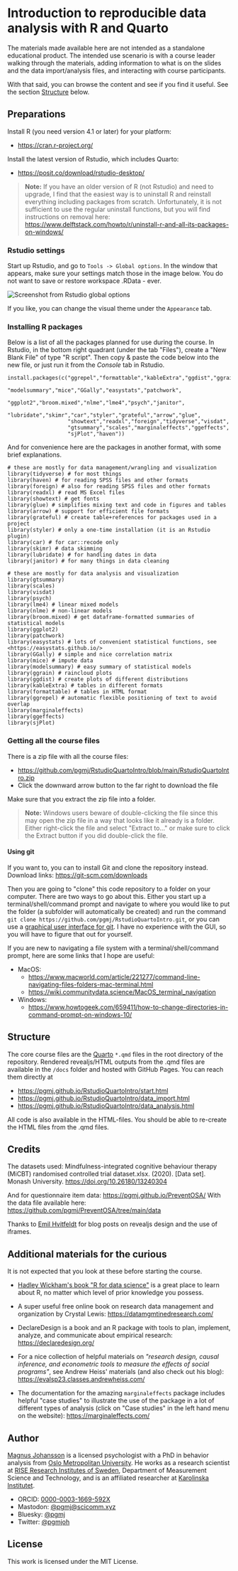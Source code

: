 # Introduction to reproducible data analysis with R and Quarto

The materials made available here are not intended as a standalone educational product. The intended use scenario is with a course leader walking through the materials, adding information to what is on the slides and the data import/analysis files, and interacting with course participants.

With that said, you can browse the content and see if you find it useful. See the section [Structure](https://github.com/pgmj/RstudioQuartoIntro#structure) below.

## Preparations

Install R (you need version 4.1 or later) for your platform: 

- <https://cran.r-project.org/>

Install the latest version of Rstudio, which includes Quarto: 

- <https://posit.co/download/rstudio-desktop/>

> **Note:** If you have an older version of R (not Rstudio) and need to upgrade, I find that the easiest way is to uninstall R and reinstall everything including packages from scratch. Unfortunately, it is not sufficient to use the regular uninstall functions, but you will find instructions on removal here: https://www.delftstack.com/howto/r/uninstall-r-and-all-its-packages-on-windows/


### Rstudio settings

Start up Rstudio, and go to `Tools -> Global options`. In the window that appears, make sure your settings match those in the image below. You do not want to save or restore workspace .RData - ever.

![Screenshot from Rstudio global options](images/rstudioSettings.png)

If you like, you can change the visual theme under the `Appearance` tab.

### Installing R packages

Below is a list of all the packages planned for use during the course. In Rstudio, in the bottom right quadrant (under the tab "Files"), create a "New Blank File" of type "R script". Then copy & paste the code below into the new file, or just run it from the *Console* tab in Rstudio.

```
install.packages(c("ggrepel","formattable","kableExtra","ggdist","ggrain",
                   "modelsummary","mice","GGally","easystats","patchwork",
                   "ggplot2","broom.mixed","nlme","lme4","psych","janitor",
                   "lubridate","skimr","car","styler","grateful","arrow","glue",
                   "showtext","readxl","foreign","tidyverse","visdat",
                   "gtsummary","scales","marginaleffects","ggeffects",
                   "sjPlot","haven"))
```

And for convenience here are the packages in another format, with some brief explanations.

```
# these are mostly for data management/wrangling and visualization
library(tidyverse) # for most things
library(haven) # for reading SPSS files and other formats
library(foreign) # also for reading SPSS files and other formats
library(readxl) # read MS Excel files
library(showtext) # get fonts
library(glue) # simplifies mixing text and code in figures and tables
library(arrow) # support for efficient file formats
library(grateful) # create table+references for packages used in a project
library(styler) # only a one-time installation (it is an Rstudio plugin)
library(car) # for car::recode only
library(skimr) # data skimming
library(lubridate) # for handling dates in data
library(janitor) # for many things in data cleaning

# these are mostly for data analysis and visualization
library(gtsummary)
library(scales)
library(visdat)
library(psych)
library(lme4) # linear mixed models
library(nlme) # non-linear models
library(broom.mixed) # get dataframe-formatted summaries of statistical models
library(ggplot2)
library(patchwork)
library(easystats) # lots of convenient statistical functions, see <https://easystats.github.io/>
library(GGally) # simple and nice correlation matrix
library(mice) # impute data
library(modelsummary) # easy summary of statistical models
library(ggrain) # raincloud plots
library(ggdist) # create plots of different distributions
library(kableExtra) # tables in different formats 
library(formattable) # tables in HTML format
library(ggrepel) # automatic flexible positioning of text to avoid overlap
library(marginaleffects)
library(ggeffects)
library(sjPlot)
```

### Getting all the course files

There is a zip file with all the course files:

- <https://github.com/pgmj/RstudioQuartoIntro/blob/main/RstudioQuartoIntro.zip>
- Click the downward arrow button to the far right to download the file

Make sure that you extract the zip file into a folder.

> **Note:** Windows users beware of double-clicking the file since this may open the zip file in a way that looks like it already is a folder. Either right-click the file and select "Extract to..." or make sure to click the Extract button if you did double-click the file.

#### Using git

If you want to, you can to install Git and clone the repository instead. Download links: <https://git-scm.com/downloads>

Then you are going to "clone" this code repository to a folder on your
computer. There are two ways to go about this. Either you start up a terminal/shell/command prompt and navigate to where you would like to put the folder (a subfolder will automatically be created) and run the command `git clone https://github.com/pgmj/RstudioQuartoIntro.git`, or you can use a [graphical user interface for git](https://git-scm.com/downloads/guis). I have no experience with the GUI, so you will have to figure that out for yourself.

If you are new to navigating a file system with a terminal/shell/command prompt, here are some links that I hope are useful:

- MacOS: 
  - <https://www.macworld.com/article/221277/command-line-navigating-files-folders-mac-terminal.html>
  - <https://wiki.communitydata.science/MacOS_terminal_navigation>
- Windows: 
  - <https://www.howtogeek.com/659411/how-to-change-directories-in-command-prompt-on-windows-10/>


## Structure

The core course files are the [Quarto](https://quarto.org) `*.qmd` files in the root directory of the repository. Rendered revealjs/HTML outputs from the .qmd files are available in the `/docs` folder and hosted with GitHub Pages. You can reach them directly at 

- <https://pgmj.github.io/RstudioQuartoIntro/start.html>
- <https://pgmj.github.io/RstudioQuartoIntro/data_import.html>
- <https://pgmj.github.io/RstudioQuartoIntro/data_analysis.html>

All code is also available in the HTML-files. You should be able to re-create the HTML files from the .qmd files.

## Credits

The datasets used:
Mindfulness-integrated cognitive behaviour therapy (MiCBT) randomised controlled trial dataset.xlsx. (2020). [Data set]. Monash University. https://doi.org/10.26180/13240304

And for questionnaire item data: https://pgmj.github.io/PreventOSA/
With the data file available here: https://github.com/pgmj/PreventOSA/tree/main/data

Thanks to [Emil Hvitfeldt](https://github.com/EmilHvitfeldt) for blog posts on revealjs design and the use of iframes.

## Additional materials for the curious

It is not expected that you look at these before starting the course.

- [Hadley Wickham's book "R for data science"](https://r4ds.hadley.nz/) is a great place to learn about R, no matter which level of prior knowledge you possess.

- A super useful free online book on research data management and organization by Crystal Lewis: <https://datamgmtinedresearch.com/>

- DeclareDesign is a book and an R package with tools to plan, implement, analyze, and communicate about empirical research: <https://declaredesign.org/>

- For a nice collection of helpful materials on *"research design, causal inference, and econometric tools to measure the effects of social programs"*, see Andrew Heiss' materials (and also check out his blog):  <https://evalsp23.classes.andrewheiss.com/>

- The documentation for the amazing `marginaleffects` package includes helpful "case studies" to illustrate the use of the package in a lot of different types of analysis (click on "Case studies" in the left hand menu on the website): <https://marginaleffects.com/>

## Author

[Magnus Johansson](https://www.ri.se/en/person/magnus-p-johansson) is a licensed psychologist with a PhD in behavior analysis from [Oslo Metropolitan University](https://www.oslomet.no/en/study/hv/behaviour-analysis-phd). He works as a research scientist at [RISE Research Institutes of Sweden](https://ri.se/en), Department of Measurement Science and Technology, and is an affiliated researcher at [Karolinska Institutet](https://medarbetare.ki.se/orgid/52082137). 
- ORCID: [0000-0003-1669-592X](https://orcid.org/0000-0003-1669-592X) 
- Mastodon: [\@pgmj\@scicomm.xyz](https://scicomm.xyz/@pgmj)
- Bluesky: [\@pgmj](https://bsky.app/profile/pgmj.bsky.social)
- Twitter: [\@pgmjoh](https://twitter.com/pgmjoh) 

## License

This work is licensed under the MIT License.
